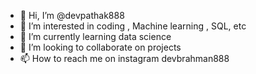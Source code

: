 - 👋 Hi, I’m @devpathak888
- 👀 I’m interested in coding , Machine learning , SQL,  etc 
- 🌱 I’m currently learning data science
- 💞️ I’m looking to collaborate on projects 
- 📫 How to reach me on instagram devbrahman888

<!---
devpathak888/devpathak888 is a ✨ special ✨ repository because its `README.md` (this file) appears on your GitHub profile.
You can click the Preview link to take a look at your changes.
--->

